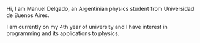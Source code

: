 Hi, I am Manuel Delgado, an Argentinian physics student from Universidad de Buenos Aires. 

I am currently on my 4th year of university and I have interest in programming and its applications to physics.
